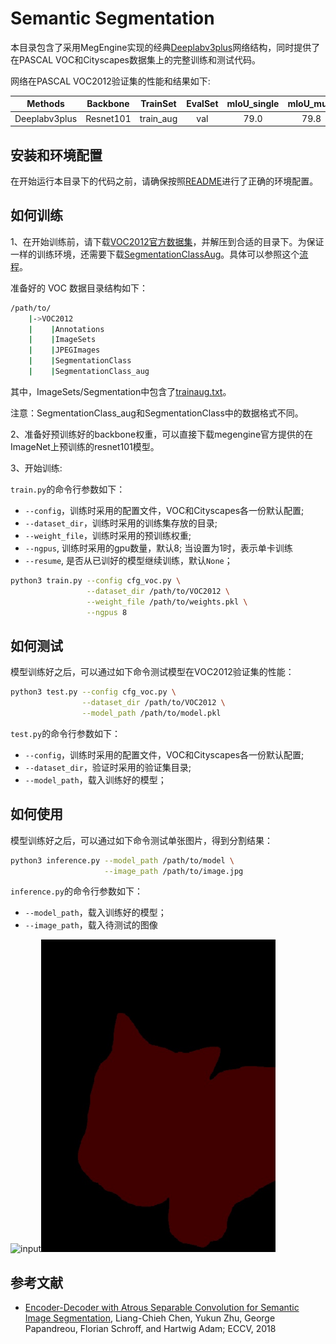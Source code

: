 # Semantic Segmentation

本目录包含了采用MegEngine实现的经典[Deeplabv3plus](https://arxiv.org/abs/1802.02611.pdf)网络结构，同时提供了在PASCAL VOC和Cityscapes数据集上的完整训练和测试代码。

网络在PASCAL VOC2012验证集的性能和结果如下:

 Methods       | Backbone    | TrainSet  | EvalSet | mIoU_single   | mIoU_multi  |
 :--:          |:--:         |:--:       |:--:     |:--:           |:--:         |
 Deeplabv3plus | Resnet101   | train_aug | val     | 79.0          | 79.8        |


## 安装和环境配置

在开始运行本目录下的代码之前，请确保按照[README](../../../../README.md)进行了正确的环境配置。


## 如何训练

1、在开始训练前，请下载[VOC2012官方数据集](http://host.robots.ox.ac.uk/pascal/VOC/voc2012/#data)，并解压到合适的目录下。为保证一样的训练环境，还需要下载[SegmentationClassAug](https://www.dropbox.com/s/oeu149j8qtbs1x0/SegmentationClassAug.zip?dl=0&file_subpath=%2FSegmentationClassAug)。具体可以参照这个[流程](https://www.sun11.me/blog/2018/how-to-use-10582-trainaug-images-on-DeeplabV3-code/)。

准备好的 VOC 数据目录结构如下：

```bash
/path/to/
    |->VOC2012
    |    |Annotations
    |    |ImageSets
    |    |JPEGImages
    |    |SegmentationClass
    |    |SegmentationClass_aug
```
其中，ImageSets/Segmentation中包含了[trainaug.txt](https://gist.githubusercontent.com/sun11/2dbda6b31acc7c6292d14a872d0c90b7/raw/5f5a5270089239ef2f6b65b1cc55208355b5acca/trainaug.txt)。

注意：SegmentationClass_aug和SegmentationClass中的数据格式不同。

2、准备好预训练好的backbone权重，可以直接下载megengine官方提供的在ImageNet上预训练的resnet101模型。

3、开始训练:

`train.py`的命令行参数如下：
- `--config`，训练时采用的配置文件，VOC和Cityscapes各一份默认配置;
- `--dataset_dir`，训练时采用的训练集存放的目录;
- `--weight_file`，训练时采用的预训练权重;
- `--ngpus`, 训练时采用的gpu数量，默认8; 当设置为1时，表示单卡训练
- `--resume`, 是否从已训好的模型继续训练，默认`None`；

```bash
python3 train.py --config cfg_voc.py \
                 --dataset_dir /path/to/VOC2012 \
                 --weight_file /path/to/weights.pkl \
                 --ngpus 8
```

## 如何测试

模型训练好之后，可以通过如下命令测试模型在VOC2012验证集的性能：

```bash
python3 test.py --config cfg_voc.py \
                --dataset_dir /path/to/VOC2012 \
                --model_path /path/to/model.pkl
```

`test.py`的命令行参数如下：
- `--config`，训练时采用的配置文件，VOC和Cityscapes各一份默认配置;
- `--dataset_dir`，验证时采用的验证集目录;
- `--model_path`，载入训练好的模型；

## 如何使用

模型训练好之后，可以通过如下命令测试单张图片，得到分割结果：

```bash
python3 inference.py --model_path /path/to/model \
                     --image_path /path/to/image.jpg
```

`inference.py`的命令行参数如下：
- `--model_path`，载入训练好的模型；
- `--image_path`，载入待测试的图像

<div align="left">
<img src="../../assets/cat.jpg" height="500px" alt="input" ><img src="../../assets/cat_seg_out.jpg" height="500px" alt="output" >
</div>

## 参考文献

- [Encoder-Decoder with Atrous Separable Convolution for Semantic Image Segmentation](https://arxiv.org/abs/1802.02611.pdf), Liang-Chieh Chen, Yukun Zhu, George Papandreou, Florian Schroff, and
Hartwig Adam; ECCV, 2018
